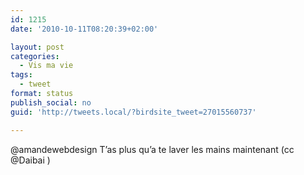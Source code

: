 ```yaml
---
id: 1215
date: '2010-10-11T08:20:39+02:00'

layout: post
categories:
  - Vis ma vie
tags:
  - tweet
format: status
publish_social: no
guid: 'http://tweets.local/?birdsite_tweet=27015560737'

---
```


@amandewebdesign T’as plus qu’a te laver les mains maintenant (cc @Daibai )